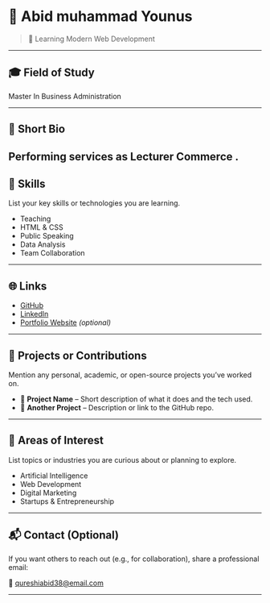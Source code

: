 # 👤 Abid muhammad Younus

> 📌 Learning Modern Web Development 

---

## 🎓 Field of Study
   Master In Business Administration

---

## 🧾 Short Bio

Performing services as Lecturer Commerce .
---

## 💼 Skills

List your key skills or technologies you are learning.

- Teaching
- HTML & CSS
- Public Speaking
- Data Analysis
- Team Collaboration

---

## 🌐 Links

- [GitHub](https://github.com/Abidyounus)
- [LinkedIn](https://linkedin.com/in/Abidyounus)
- [Portfolio Website](https://yourwebsite.com) *(optional)*

---

## 🚀 Projects or Contributions

Mention any personal, academic, or open-source projects you’ve worked on.

- 📂 **Project Name** – Short description of what it does and the tech used.
- 📂 **Another Project** – Description or link to the GitHub repo.

---

## 🎯 Areas of Interest

List topics or industries you are curious about or planning to explore.

- Artificial Intelligence
- Web Development
- Digital Marketing
- Startups & Entrepreneurship

---

## 📬 Contact (Optional)

If you want others to reach out (e.g., for collaboration), share a professional email:

📧 qureshiabid38@email.com

---

